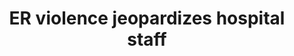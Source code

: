 ---
order: 20
title: ER violence jeopardizes hospital staff
authors:
    - Angie Wang
categories:
    - photo
    - story
link: http://theink.nyc/emergency-room-violence/
redirect: true
photo:
    filename: er_violence.jpg
---